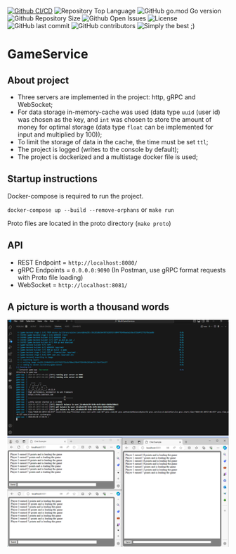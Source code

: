 [![Github CI/CD](https://img.shields.io/github/workflow/status/IskenT/GameService/Go)](https://github.com/IskenT/GameService/actions)
![Repository Top Language](https://img.shields.io/github/languages/top/IskenT/GameService)
![GitHub go.mod Go version](https://img.shields.io/github/go-mod/go-version/IskenT/GameService)
![Github Repository Size](https://img.shields.io/github/repo-size/IskenT/GameService)
![Github Open Issues](https://img.shields.io/github/issues/IskenT/GameService)
![License](https://img.shields.io/badge/license-MIT-green)
![GitHub last commit](https://img.shields.io/github/last-commit/IskenT/GameService)
![GitHub contributors](https://img.shields.io/github/contributors/IskenT/GameService)
![Simply the best ;)](https://img.shields.io/badge/simply-the%20best%20%3B%29-orange)

# GameService

## About project
- Three servers are implemented in the project: http, gRPC and WebSocket;
- For data storage in-memory-cache was used (data type `uuid` (user id) was chosen as the key, and `int` was chosen to store the amount of money for optimal storage (data type `float` can be implemented for input and multiplied by 100));
- To limit the storage of data in the cache, the time must be set `ttl`;
- The project is logged (writes to the console by default);
- The project is dockerized and a multistage docker file is used;

##  Startup instructions
Docker-compose is required to run the project.

`docker-compose up --build --remove-orphans` or `make run`

Proto files are located in the proto directory (`make proto`)

## API
- REST Endpoint = `http://localhost:8080/`
- gRPC Endpoints = `0.0.0.0:9090` (In Postman, use gRPC format requests with Proto file loading)
- WebSocket = `http://localhost:8081/`

## A picture is worth a thousand words
<img src="./images/runner.PNG">

<img src="./images/socket.PNG">